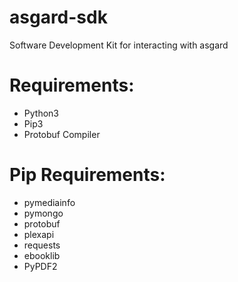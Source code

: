 # asgard-sdk
Software Development Kit for interacting with asgard

# Requirements:
- Python3
- Pip3
- Protobuf Compiler

# Pip Requirements:
- pymediainfo
- pymongo
- protobuf
- plexapi
- requests
- ebooklib
- PyPDF2